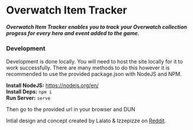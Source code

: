 # Overwatch Item Tracker
##### Overwatch Item Tracker enables you to track your Overwatch collection progess for every hero and event added to the game.

### Development
Development is done locally. You will need to host the site locally for it to work successfully. There are many methods to do this however it is recommended to use the provided package.json with NodeJS and NPM.

**Install NodeJS:** https://nodejs.org/en/  
**Install Deps:** `npm i`  
**Run Server:** `serve`  

Then go to the provided url in your browser and DUN


Intial design and concept created by Lalato & Izzepizze on [Reddit](https://www.reddit.com/r/Overwatch/comments/59bo66).
